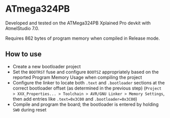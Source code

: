 # ATmega324PB

Developed and tested on the ATMega324PB Xplained Pro devkit with AtmelStudio 7.0.

Requires 862 bytes of program memory when compiled in Release mode.

## How to use

  - Create a new bootloader project
  - Set the `BOOTRST` fuse and configure `BOOTSZ` appropriately based on the reported Program Memory Usage when compiling the project
  - Configure the linker to locate both `.text` and `.bootloader` sections at the correct bootloader offset (as determined in the previous step) (`Project > XXX_Properties... > Toolchain > AVR/GNU Linker > Memory Settings`, then add entries like `.text=0x3C00` and `.bootloader=0x3C00`) 
  - Compile and program the board; the bootloader is entered by holding `SW0` during reset  
